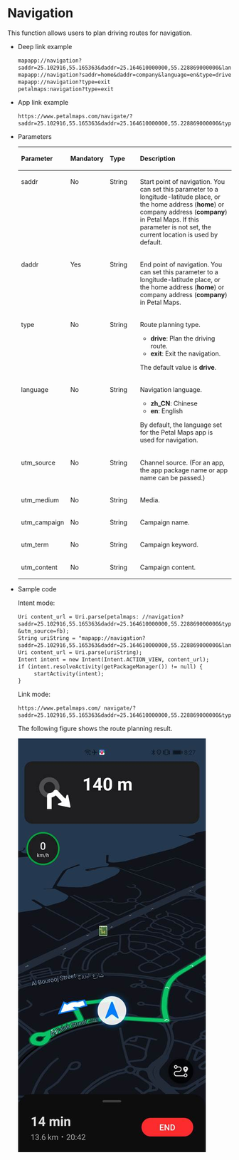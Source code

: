 # Navigation<a name="EN-US_TOPIC_0000001099003570"></a>

This function allows users to plan driving routes for navigation. 

-   Deep link example

    ```
    mapapp://navigation?saddr=25.102916,55.165363&daddr=25.164610000000,55.228869000000&language=en&type=drive
    mapapp://navigation?saddr=home&daddr=company&language=en&type=drive
    mapapp://navigation?type=exit
    petalmaps:navigation?type=exit
    ```


-   App link example

    ```
    https://www.petalmaps.com/navigate/?saddr=25.102916,55.165363&daddr=25.164610000000,55.228869000000&type=drive&utm_source=fb
    ```

-   Parameters

    <a name="table1090724503720"></a>
    <table><thead align="left"><tr id="row1490734519378"><th class="cellrowborder" valign="top" width="20%" id="mcps1.1.5.1.1"><p id="p2090744523719"><a name="p2090744523719"></a><a name="p2090744523719"></a>Parameter</p>
    </th>
    <th class="cellrowborder" valign="top" width="15%" id="mcps1.1.5.1.2"><p id="p15907144593713"><a name="p15907144593713"></a><a name="p15907144593713"></a>Mandatory</p>
    </th>
    <th class="cellrowborder" valign="top" width="15%" id="mcps1.1.5.1.3"><p id="p18907164553714"><a name="p18907164553714"></a><a name="p18907164553714"></a>Type</p>
    </th>
    <th class="cellrowborder" valign="top" width="50%" id="mcps1.1.5.1.4"><p id="p14907114553715"><a name="p14907114553715"></a><a name="p14907114553715"></a>Description</p>
    </th>
    </tr>
    </thead>
    <tbody><tr id="row139081145183718"><td class="cellrowborder" valign="top" width="20%" headers="mcps1.1.5.1.1 "><p id="p125mcpsimp"><a name="p125mcpsimp"></a><a name="p125mcpsimp"></a>saddr</p>
    </td>
    <td class="cellrowborder" valign="top" width="15%" headers="mcps1.1.5.1.2 "><p id="p1134241864114"><a name="p1134241864114"></a><a name="p1134241864114"></a>No</p>
    </td>
    <td class="cellrowborder" valign="top" width="15%" headers="mcps1.1.5.1.3 "><p id="p127mcpsimp"><a name="p127mcpsimp"></a><a name="p127mcpsimp"></a>String</p>
    </td>
    <td class="cellrowborder" valign="top" width="50%" headers="mcps1.1.5.1.4 "><p id="p17293175516553"><a name="p17293175516553"></a><a name="p17293175516553"></a>Start point of navigation. You can set this parameter to a longitude-latitude place, or the home address (<strong id="b486331912577"><a name="b486331912577"></a><a name="b486331912577"></a>home</strong>) or company address (<strong id="b386914191579"><a name="b386914191579"></a><a name="b386914191579"></a>company</strong>) in Petal Maps. If this parameter is not set, the current location is used by default.</p>
    </td>
    </tr>
    <tr id="row152521016155515"><td class="cellrowborder" valign="top" width="20%" headers="mcps1.1.5.1.1 "><p id="p1253121610559"><a name="p1253121610559"></a><a name="p1253121610559"></a>daddr</p>
    </td>
    <td class="cellrowborder" valign="top" width="15%" headers="mcps1.1.5.1.2 "><p id="p1925321615553"><a name="p1925321615553"></a><a name="p1925321615553"></a>Yes</p>
    </td>
    <td class="cellrowborder" valign="top" width="15%" headers="mcps1.1.5.1.3 "><p id="p1253111618557"><a name="p1253111618557"></a><a name="p1253111618557"></a>String</p>
    </td>
    <td class="cellrowborder" valign="top" width="50%" headers="mcps1.1.5.1.4 "><p id="p23338189307"><a name="p23338189307"></a><a name="p23338189307"></a>End point of navigation. You can set this parameter to a longitude-latitude place, or the home address (<strong id="b109892033155720"><a name="b109892033155720"></a><a name="b109892033155720"></a>home</strong>) or company address (<strong id="b799510336572"><a name="b799510336572"></a><a name="b799510336572"></a>company</strong>) in Petal Maps.</p>
    </td>
    </tr>
    <tr id="row2836418105512"><td class="cellrowborder" valign="top" width="20%" headers="mcps1.1.5.1.1 "><p id="p1583731875514"><a name="p1583731875514"></a><a name="p1583731875514"></a>type</p>
    </td>
    <td class="cellrowborder" valign="top" width="15%" headers="mcps1.1.5.1.2 "><p id="p158376184552"><a name="p158376184552"></a><a name="p158376184552"></a>No</p>
    </td>
    <td class="cellrowborder" valign="top" width="15%" headers="mcps1.1.5.1.3 "><p id="p1183716180558"><a name="p1183716180558"></a><a name="p1183716180558"></a>String</p>
    </td>
    <td class="cellrowborder" valign="top" width="50%" headers="mcps1.1.5.1.4 "><p id="p201974431616"><a name="p201974431616"></a><a name="p201974431616"></a>Route planning type.</p>
    <a name="ul73435234217"></a><a name="ul73435234217"></a><ul id="ul73435234217"><li><strong id="b1576311211406"><a name="b1576311211406"></a><a name="b1576311211406"></a>drive</strong>: Plan the driving route.</li><li><strong id="b20795739309"><a name="b20795739309"></a><a name="b20795739309"></a>exit</strong>: Exit the navigation.</li></ul>
    <p id="p6333141843018"><a name="p6333141843018"></a><a name="p6333141843018"></a>The default value is <strong id="b1969513110118"><a name="b1969513110118"></a><a name="b1969513110118"></a>drive</strong>.</p>
    </td>
    </tr>
    <tr id="row990101825818"><td class="cellrowborder" valign="top" width="20%" headers="mcps1.1.5.1.1 "><p id="p991018205810"><a name="p991018205810"></a><a name="p991018205810"></a>language</p>
    </td>
    <td class="cellrowborder" valign="top" width="15%" headers="mcps1.1.5.1.2 "><p id="p09121818588"><a name="p09121818588"></a><a name="p09121818588"></a>No</p>
    </td>
    <td class="cellrowborder" valign="top" width="15%" headers="mcps1.1.5.1.3 "><p id="p129120182587"><a name="p129120182587"></a><a name="p129120182587"></a>String</p>
    </td>
    <td class="cellrowborder" valign="top" width="50%" headers="mcps1.1.5.1.4 "><p id="p11809721621"><a name="p11809721621"></a><a name="p11809721621"></a>Navigation language.</p>
    <a name="ul1234422312214"></a><a name="ul1234422312214"></a><ul id="ul1234422312214"><li><strong id="b153345141918"><a name="b153345141918"></a><a name="b153345141918"></a>zh_CN</strong>: Chinese</li><li><strong id="b1530619167110"><a name="b1530619167110"></a><a name="b1530619167110"></a>en</strong>: English</li></ul>
    <p id="p1133491815304"><a name="p1133491815304"></a><a name="p1133491815304"></a>By default, the language set for the Petal Maps app is used for navigation.</p>
    </td>
    </tr>
    <tr id="row1376010542261"><td class="cellrowborder" valign="top" width="20%" headers="mcps1.1.5.1.1 "><p id="p5416152215172"><a name="p5416152215172"></a><a name="p5416152215172"></a>utm_source</p>
    </td>
    <td class="cellrowborder" valign="top" width="15%" headers="mcps1.1.5.1.2 "><p id="p11416112217171"><a name="p11416112217171"></a><a name="p11416112217171"></a>No</p>
    </td>
    <td class="cellrowborder" valign="top" width="15%" headers="mcps1.1.5.1.3 "><p id="p174161322131710"><a name="p174161322131710"></a><a name="p174161322131710"></a>String</p>
    </td>
    <td class="cellrowborder" valign="top" width="50%" headers="mcps1.1.5.1.4 "><p id="p1884707181818"><a name="p1884707181818"></a><a name="p1884707181818"></a>Channel source. (For an app, the app package name or app name can be passed.)</p>
    </td>
    </tr>
    <tr id="row674113578268"><td class="cellrowborder" valign="top" width="20%" headers="mcps1.1.5.1.1 "><p id="p1079613193187"><a name="p1079613193187"></a><a name="p1079613193187"></a>utm_medium</p>
    </td>
    <td class="cellrowborder" valign="top" width="15%" headers="mcps1.1.5.1.2 "><p id="p295410466206"><a name="p295410466206"></a><a name="p295410466206"></a>No</p>
    </td>
    <td class="cellrowborder" valign="top" width="15%" headers="mcps1.1.5.1.3 "><p id="p87968195185"><a name="p87968195185"></a><a name="p87968195185"></a>String</p>
    </td>
    <td class="cellrowborder" valign="top" width="50%" headers="mcps1.1.5.1.4 "><p id="p179641917180"><a name="p179641917180"></a><a name="p179641917180"></a>Media.</p>
    </td>
    </tr>
    <tr id="row69410022717"><td class="cellrowborder" valign="top" width="20%" headers="mcps1.1.5.1.1 "><p id="p3790421101819"><a name="p3790421101819"></a><a name="p3790421101819"></a>utm_campaign</p>
    </td>
    <td class="cellrowborder" valign="top" width="15%" headers="mcps1.1.5.1.2 "><p id="p199621547172016"><a name="p199621547172016"></a><a name="p199621547172016"></a>No</p>
    </td>
    <td class="cellrowborder" valign="top" width="15%" headers="mcps1.1.5.1.3 "><p id="p12791021131813"><a name="p12791021131813"></a><a name="p12791021131813"></a>String</p>
    </td>
    <td class="cellrowborder" valign="top" width="50%" headers="mcps1.1.5.1.4 "><p id="p197917216189"><a name="p197917216189"></a><a name="p197917216189"></a>Campaign name.</p>
    </td>
    </tr>
    <tr id="row111090819271"><td class="cellrowborder" valign="top" width="20%" headers="mcps1.1.5.1.1 "><p id="p12143122415186"><a name="p12143122415186"></a><a name="p12143122415186"></a>utm_term</p>
    </td>
    <td class="cellrowborder" valign="top" width="15%" headers="mcps1.1.5.1.2 "><p id="p162581249122012"><a name="p162581249122012"></a><a name="p162581249122012"></a>No</p>
    </td>
    <td class="cellrowborder" valign="top" width="15%" headers="mcps1.1.5.1.3 "><p id="p171439243189"><a name="p171439243189"></a><a name="p171439243189"></a>String</p>
    </td>
    <td class="cellrowborder" valign="top" width="50%" headers="mcps1.1.5.1.4 "><p id="p214362491810"><a name="p214362491810"></a><a name="p214362491810"></a>Campaign keyword.</p>
    </td>
    </tr>
    <tr id="row127010419275"><td class="cellrowborder" valign="top" width="20%" headers="mcps1.1.5.1.1 "><p id="p923533412020"><a name="p923533412020"></a><a name="p923533412020"></a>utm_content</p>
    </td>
    <td class="cellrowborder" valign="top" width="15%" headers="mcps1.1.5.1.2 "><p id="p20306050102018"><a name="p20306050102018"></a><a name="p20306050102018"></a>No</p>
    </td>
    <td class="cellrowborder" valign="top" width="15%" headers="mcps1.1.5.1.3 "><p id="p13235123419206"><a name="p13235123419206"></a><a name="p13235123419206"></a>String</p>
    </td>
    <td class="cellrowborder" valign="top" width="50%" headers="mcps1.1.5.1.4 "><p id="p16235143419201"><a name="p16235143419201"></a><a name="p16235143419201"></a>Campaign content.</p>
    </td>
    </tr>
    </tbody>
    </table>


-   Sample code

    Intent mode:

    ```
    Uri content_url = Uri.parse(petalmaps: //navigation?saddr=25.102916,55.165363&daddr=25.164610000000,55.228869000000&type=drive &utm_source=fb);
    String uriString = "mapapp://navigation?saddr=25.102916,55.165363&daddr=25.164610000000,55.228869000000&language=en&type=drive"; 
    Uri content_url = Uri.parse(uriString);
    Intent intent = new Intent(Intent.ACTION_VIEW, content_url); 
    if (intent.resolveActivity(getPackageManager()) != null) {
         startActivity(intent); 
    }
    ```

    Link mode:

    ```
    https://www.petalmaps.com/ navigate/?saddr=25.102916,55.165363&daddr=25.164610000000,55.228869000000&type=drive&utm_source=fb
    ```

    The following figure shows the route planning result.

    ![](figures/en-us_image_0000001099163576.jpg)



